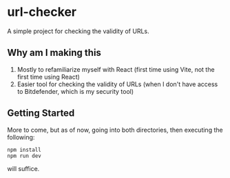 # url-checker
A simple project for checking the validity of URLs. 

## Why am I making this
1. Mostly to refamiliarize myself with React (first time using Vite, not the first time using React)
2. Easier tool for checking the validity of URLs (when I don't have access to Bitdefender, which is my security tool)

## Getting Started
More to come, but as of now, going into both directories, then executing the following:
```
npm install 
npm run dev
```
will suffice. 
